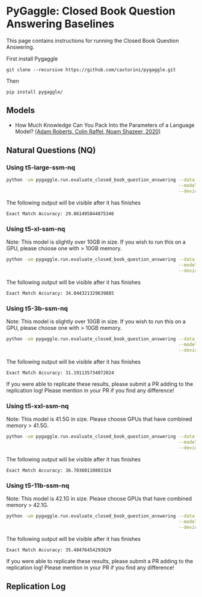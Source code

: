 # PyGaggle: Closed Book Question Answering Baselines

This page contains instructions for running the Closed Book Question Answering.

First install Pygaggle

```
git clone --recursive https://github.com/castorini/pygaggle.git
```

Then

```
pip install pygaggle/
```

## Models

+ How Much Knowledge Can You Pack Into the Parameters of a Language Model? [(Adam Roberts, Colin Raffel, Noam Shazeer, 2020)](https://arxiv.org/pdf/2002.08910.pdf)

## Natural Questions (NQ)

### Using t5-large-ssm-nq

```bash
python -um pygaggle.run.evaluate_closed_book_question_answering --data nq \
                                                                --model-name google/t5-large-ssm-nq \
                                                                --device cuda:0
```

The following output will be visible after it has finishes

```
Exact Match Accuracy: 29.861495844875346
```

### Using t5-xl-ssm-nq

Note: This model is slightly over 10GB in size. If you wish to run this on a GPU, please choose one with > 10GB memory.
```bash
python -um pygaggle.run.evaluate_closed_book_question_answering --data nq \
                                                                --model-name google/t5-xl-ssm-nq \
                                                                --device cuda:0
```

The following output will be visible after it has finishes

```
Exact Match Accuracy: 34.044321329639885
```

### Using t5-3b-ssm-nq

Note: This model is slightly over 10GB in size. If you wish to run this on a GPU, please choose one with > 10GB memory.
```bash
python -um pygaggle.run.evaluate_closed_book_question_answering --data nq \
                                                                --model-name google/t5-3b-ssm-nq \
                                                                --device cuda:0
```

The following output will be visible after it has finishes

```
Exact Match Accuracy: 31.191135734072024
```

If you were able to replicate these results, please submit a PR adding to the replication log!
Please mention in your PR if you find any difference!

### Using t5-xxl-ssm-nq

Note: This model is 41.5G in size. Please choose GPUs that have combined memory > 41.5G.
```bash
python -um pygaggle.run.evaluate_closed_book_question_answering --data nq \
                                                                --model-name google/t5-xxl-ssm-nq \
                                                                --device multigpu
```

The following output will be visible after it has finishes

```
Exact Match Accuracy: 36.70360110803324
```

### Using t5-11b-ssm-nq

Note: This model is 42.1G in size. Please choose GPUs that have combined memory > 42.1G.
```bash
python -um pygaggle.run.evaluate_closed_book_question_answering --data nq \
                                                                --model-name google/t5-11b-ssm-nq \
                                                                --device multigpu
```

The following output will be visible after it has finishes

```
Exact Match Accuracy: 35.48476454293629
```

If you were able to replicate these results, please submit a PR adding to the replication log!
Please mention in your PR if you find any difference!


## Replication Log
